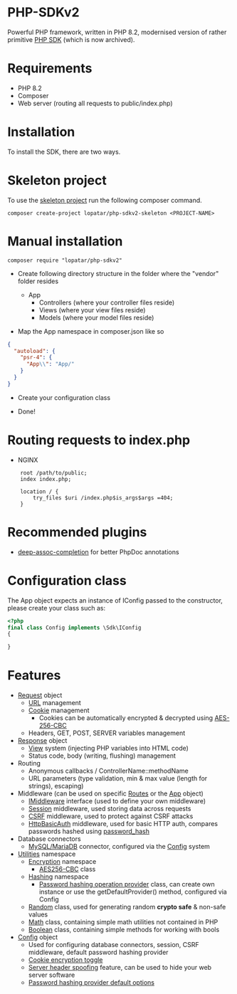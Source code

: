 # PHP-SDKv2

Powerful PHP framework, written in PHP 8.2, modernised version of rather
primitive [PHP SDK](https://github.com/lopatar/PHP-SDK) (which is now archived).

# Requirements

- PHP 8.2
- Composer
- Web server (routing all requests to public/index.php)

# Installation

To install the SDK, there are two ways.

# Skeleton project

To use the [skeleton project](https://github.com/lopatar/PHP-SDKv2-Skeleton) run the following composer command.

```shell
composer create-project lopatar/php-sdkv2-skeleton <PROJECT-NAME>
```

# Manual installation

```shell
composer require "lopatar/php-sdkv2"
```

- Create following directory structure in the folder where the "vendor" folder resides
    - App
        - Controllers (where your controller files reside)
        - Views (where your view files reside)
        - Models (where your model files reside)

- Map the App namespace in composer.json like so

```json
{
  "autoload": {
    "psr-4": {
      "App\\": "App/"
    }
  }
}
```

- Create your configuration class

- Done!

# Routing requests to index.php

- NGINX

```
    root /path/to/public;
    index index.php;

    location / {
        try_files $uri /index.php$is_args$args =404;
    }
```

# Recommended plugins

- [deep-assoc-completion](https://plugins.jetbrains.com/plugin/9927-deep-assoc-completion) for better PhpDoc annotations

# Configuration class

The App object expects an instance of IConfig passed to the constructor, please create your class such as:

```php
<?php
final class Config implements \Sdk\IConfig
{

}
```

# Features

- [Request](https://github.com/lopatar/PHP-SDKv2/blob/main/Sdk/Http/Request.php) object
    - [URL](https://github.com/lopatar/PHP-SDKv2/blob/main/Sdk/Http/Entities/Url.php) management
    - [Cookie](https://github.com/lopatar/PHP-SDKv2/blob/main/Sdk/Http/Entities/Cookie.php) management
        - Cookies can be automatically encrypted & decrypted
          using [AES-256-CBC](https://github.com/lopatar/PHP-SDKv2/blob/main/Sdk/IConfig.php#L134)
    - Headers, GET, POST, SERVER variables management
- [Response](https://github.com/lopatar/PHP-SDKv2/blob/main/Sdk/Http/Response.php) object
    - [View](https://github.com/lopatar/PHP-SDKv2/blob/main/Sdk/Render/View.php) system (injecting PHP variables into
      HTML code)
    - Status code, body (writing, flushing) management
- Routing
    - Anonymous callbacks / ControllerName::methodName
    - URL parameters (type validation, min & max value (length for strings), escaping)
- Middleware (can be used on
  specific [Routes](https://github.com/lopatar/PHP-SDKv2/blob/main/Sdk/Routing/Entities/Route.php) or
  the [App](https://github.com/lopatar/PHP-SDKv2/blob/main/Sdk/App.php) object)
    - [IMiddleware](https://github.com/lopatar/PHP-SDKv2/blob/main/Sdk/Middleware/Interfaces/IMiddleware.php)
      interface (used to define your own middleware)
    - [Session](https://github.com/lopatar/PHP-SDKv2/blob/main/Sdk/Middleware/Session.php) middleware, used storing data
      across requests
    - [CSRF](https://github.com/lopatar/PHP-SDKv2/blob/main/Sdk/Middleware/CSRF.php) middleware, used to protect against
      CSRF attacks
    - [HttpBasicAuth](https://github.com/lopatar/PHP-SDKv2/blob/main/Sdk/Middleware/HttpBasicAuth.php) middleware, used
      for basic HTTP auth, compares passwords hashed using [password_hash](https://www.php.net/password_hash)
- Database connectors
    - [MySQL/MariaDB](https://github.com/lopatar/PHP-SDKv2/blob/main/Sdk/Database/MariaDB/Connection.php) connector,
      configured via the [Config](https://github.com/lopatar/PHP-SDKv2/blob/main/Sdk/IConfig.php) system
- [Utilities](https://github.com/lopatar/PHP-SDKv2/blob/main/Sdk/Utils/) namespace
    - [Encryption](https://github.com/lopatar/PHP-SDKv2/blob/main/Sdk/Utils/Encryption) namespace
        - [AES256-CBC](https://github.com/lopatar/PHP-SDKv2/blob/main/Sdk/Utils/Encryption/AES256.php) class
    - [Hashing](https://github.com/lopatar/PHP-SDKv2/blob/main/Sdk/Utils/Hashing) namespace
        - [Password hashing operation provider](https://github.com/lopatar/PHP-SDKv2/blob/main/Sdk/Utils/PasswordProvider.php)
          class, can create own instance or use the getDefaultProvider() method, configured via Config
    - [Random](https://github.com/lopatar/PHP-SDKv2/blob/main/Sdk/Utils/Random.php) class, used for generating
      random **crypto safe** & non-safe values
    - [Math](https://github.com/lopatar/PHP-SDKv2/blob/main/Sdk/Utils/Math.php) class, containing simple math utilities not contained in PHP
    - [Boolean](https://github.com/lopatar/PHP-SDKv2/blob/main/Sdk/Utils/Boolean.php) class, containing simple methods for working with bools
- [Config](https://github.com/lopatar/PHP-SDKv2/blob/main/Sdk/IConfig.php) object
    - Used for configuring database connectors, session, CSRF middleware, default password hashing provider
    - [Cookie encryption toggle](https://github.com/lopatar/PHP-SDKv2/blob/main/Sdk/IConfig.php#L134)
    - [Server header spoofing](https://github.com/lopatar/PHP-SDKv2/blob/main/Sdk/IConfig.php#L120) feature, can be used
      to hide your web server software
    - [Password hashing provider default options](https://github.com/lopatar/PHP-SDKv2/blob/main/Sdk/IConfig.php#L136)
